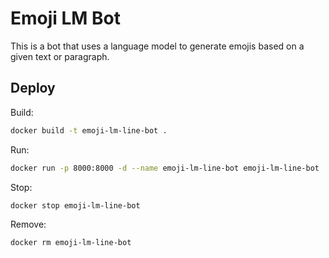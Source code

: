 # Emoji LM Bot

This is a bot that uses a language model to generate emojis based on a given text or paragraph.

## Deploy

Build:
```bash
docker build -t emoji-lm-line-bot .
```

Run:
```bash
docker run -p 8000:8000 -d --name emoji-lm-line-bot emoji-lm-line-bot
```

Stop:
```bash
docker stop emoji-lm-line-bot
```

Remove:
```bash
docker rm emoji-lm-line-bot
```
